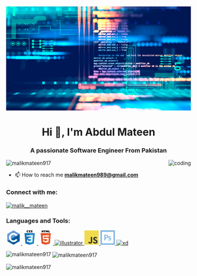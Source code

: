![logo](https://github.com/malikmateen917/malikmateen917/blob/main/87-879470_computer-programming-coding-technology.jpg?raw=true)
<h1 align="center">Hi 👋, I'm Abdul Mateen</h1>
<h3 align="center">A passionate Software Engineer From Pakistan</h3>
<img align="right" alt="coding" width "400" src"https://user-images.githubusercontent.com/55389276/140866485-8fb1c876-9a8f-4d6a-98dc-08c4981eaf70.gif">

<p align="left"> <img src="https://komarev.com/ghpvc/?username=malikmateen917&label=Profile%20views&color=0e75b6&style=flat" alt="malikmateen917" /> </p>

- 📫 How to reach me **malikmateen989@gmail.com**

<h3 align="left">Connect with me:</h3>
<p align="left">
<a href="https://twitter.com/malik__mateen" target="blank"><img align="center" src="https://raw.githubusercontent.com/rahuldkjain/github-profile-readme-generator/master/src/images/icons/Social/twitter.svg" alt="malik__mateen" height="30" width="40" /></a>
</p>

<h3 align="left">Languages and Tools:</h3>
<p align="left"> <a href="https://www.cprogramming.com/" target="_blank" rel="noreferrer"> <img src="https://raw.githubusercontent.com/devicons/devicon/master/icons/c/c-original.svg" alt="c" width="40" height="40"/> </a> <a href="https://www.w3schools.com/css/" target="_blank" rel="noreferrer"> <img src="https://raw.githubusercontent.com/devicons/devicon/master/icons/css3/css3-original-wordmark.svg" alt="css3" width="40" height="40"/> </a> <a href="https://www.w3.org/html/" target="_blank" rel="noreferrer"> <img src="https://raw.githubusercontent.com/devicons/devicon/master/icons/html5/html5-original-wordmark.svg" alt="html5" width="40" height="40"/> </a> <a href="https://www.adobe.com/in/products/illustrator.html" target="_blank" rel="noreferrer"> <img src="https://www.vectorlogo.zone/logos/adobe_illustrator/adobe_illustrator-icon.svg" alt="illustrator" width="40" height="40"/> </a> <a href="https://developer.mozilla.org/en-US/docs/Web/JavaScript" target="_blank" rel="noreferrer"> <img src="https://raw.githubusercontent.com/devicons/devicon/master/icons/javascript/javascript-original.svg" alt="javascript" width="40" height="40"/> </a> <a href="https://www.photoshop.com/en" target="_blank" rel="noreferrer"> <img src="https://raw.githubusercontent.com/devicons/devicon/master/icons/photoshop/photoshop-line.svg" alt="photoshop" width="40" height="40"/> </a> <a href="https://www.adobe.com/products/xd.html" target="_blank" rel="noreferrer"> <img src="https://cdn.worldvectorlogo.com/logos/adobe-xd.svg" alt="xd" width="40" height="40"/> </a> </p>

<p><img align="left" src="https://github-readme-stats.vercel.app/api/top-langs?username=malikmateen917&show_icons=true&locale=en&layout=compact" alt="malikmateen917" /></p>

<p>&nbsp;<img align="center" src="https://github-readme-stats.vercel.app/api?username=malikmateen917&show_icons=true&locale=en" alt="malikmateen917" /></p>

<p><img align="center" src="https://github-readme-streak-stats.herokuapp.com/?user=malikmateen917&" alt="malikmateen917" /></p>
